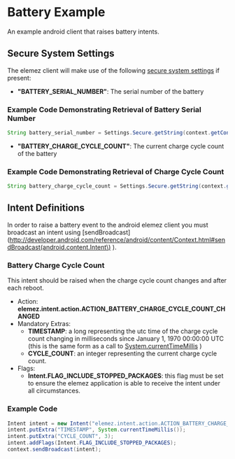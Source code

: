 # Battery Example
An example android client that raises battery intents. 

## Secure System Settings
The elemez client will make use of the following [secure system settings](http://developer.android.com/reference/android/provider/Settings.Secure.html) if present:

* **"BATTERY_SERIAL_NUMBER"**: The serial number of the battery

### Example Code Demonstrating Retrieval of Battery Serial Number
``` java
String battery_serial_number = Settings.Secure.getString(context.getContentResolver(), "battery_serial_number");
``` 

* **"BATTERY_CHARGE_CYCLE_COUNT"**: The current charge cycle count of the battery

### Example Code Demonstrating Retrieval of Charge Cycle Count
``` java
String battery_charge_cycle_count = Settings.Secure.getString(context.getContentResolver(), "battery_charge_cycle_count");
``` 
## Intent Definitions
In order to raise a battery event to the android elemez client you must broadcast an intent using [sendBroadcast](http://developer.android.com/reference/android/content/Context.html#sendBroadcast(android.content.Intent\) ). 

### Battery Charge Cycle Count
This intent should be raised when the charge cycle count changes and after each reboot.

* Action: **elemez.intent.action.ACTION_BATTERY_CHARGE_CYCLE_COUNT_CHANGED**
* Mandatory Extras:
  * **TIMESTAMP**: a long representing the utc time of the charge cycle count changing in milliseconds since January 1, 1970 00:00:00 UTC (this is the same form as a call to [System.currentTimeMillis](http://developer.android.com/reference/java/lang/System.html#currentTimeMillis()) )
  * **CYCLE_COUNT**: an integer representing the current charge cycle count.
* Flags:
  * **Intent.FLAG_INCLUDE_STOPPED_PACKAGES**: this flag must be set to ensure the elemez application is able to receive the intent under all circumstances.

### Example Code
``` java
Intent intent = new Intent("elemez.intent.action.ACTION_BATTERY_CHARGE_CYCLE_COUNT_CHANGED");
intent.putExtra("TIMESTAMP", System.currentTimeMillis());
intent.putExtra("CYCLE_COUNT", 3);
intent.addFlags(Intent.FLAG_INCLUDE_STOPPED_PACKAGES);
context.sendBroadcast(intent);
```        
